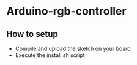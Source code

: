 # Arduino-rgb-controller
## How to setup
* Compile and upload the sketch on your board
* Execute the install.sh script
